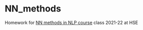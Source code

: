 # NN_methods
Homework for [NN methods in NLP course](https://www.hse.ru/en/ba/ling/courses/450798939.html) class 2021-22 at HSE
